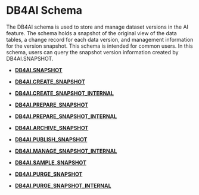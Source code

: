 # DB4AI Schema<a name="EN-US_TOPIC_0000001195219663"></a>

The DB4AI schema is used to store and manage dataset versions in the AI feature. The schema holds a snapshot of the original view of the data tables, a change record for each data version, and management information for the version snapshot. This schema is intended for common users. In this schema, users can query the snapshot version information created by DB4AI.SNAPSHOT.

-   **[DB4AI.SNAPSHOT](db4ai-snapshot.md)**  

-   **[DB4AI.CREATE\_SNAPSHOT](db4ai-create_snapshot.md)**  

-   **[DB4AI.CREATE\_SNAPSHOT\_INTERNAL](db4ai-create_snapshot_internal.md)**  

-   **[DB4AI.PREPARE\_SNAPSHOT](db4ai-prepare_snapshot.md)**  

-   **[DB4AI.PREPARE\_SNAPSHOT\_INTERNAL](db4ai-prepare_snapshot_internal.md)**  

-   **[DB4AI.ARCHIVE\_SNAPSHOT](db4ai-archive_snapshot.md)**  

-   **[DB4AI.PUBLISH\_SNAPSHOT](db4ai-publish_snapshot.md)**  

-   **[DB4AI.MANAGE\_SNAPSHOT\_INTERNAL](db4ai-manage_snapshot_internal.md)**  

-   **[DB4AI.SAMPLE\_SNAPSHOT](db4ai-sample_snapshot.md)**  

-   **[DB4AI.PURGE\_SNAPSHOT](db4ai-purge_snapshot.md)**  

-   **[DB4AI.PURGE\_SNAPSHOT\_INTERNAL](db4ai-purge_snapshot_internal.md)**  


